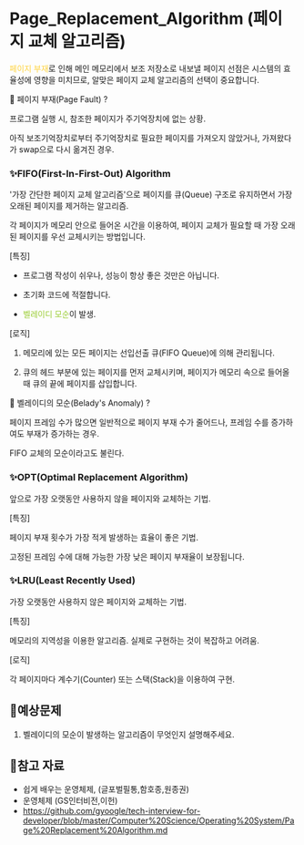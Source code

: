 # Page_Replacement_Algorithm (페이지 교체 알고리즘)

<span style="color:#ffd33d">페이지 부재</span>로 인해 메인 메모리에서 보조 저장소로 내보낼 페이지 선점은 시스템의 효율성에 영향을 미치므로, 알맞은 페이지 교체 알고리즘의 선택이 중요합니다.

📌 페이지 부재(Page Fault) ?

프로그램 실행 시, 참조한 페이지가 주기억장치에 없는 상황.

아직 보조기억장치로부터 주기억장치로 필요한 페이지를 가져오지 않았거나, 가져왔다가 swap으로 다시 옮겨진 경우.

### ✨FIFO(First-In-First-Out) Algorithm 
'가장 간단한 페이지 교체 알고리즘'으로 페이지를 큐(Queue) 구조로 유지하면서 가장 오래된 페이지를 제거하는 알고리즘.

각 페이지가 메모리 안으로 들어온 시간을 이용하여, 페이지 교체가 필요할 때 가장 오래된 페이지를 우선 교체시키는 방법입니다.

[특징]

* 프로그램 작성이 쉬우나, 성능이 항상 좋은 것만은 아닙니다.

* 초기화 코드에 적절합니다.

* <span style="color:yellowgreen">벨레이디 모순</span>이 발생.

[로직]

1. 메모리에 있는 모든 페이지는 선입선출 큐(FIFO Queue)에 의해 관리됩니다.

2. 큐의 헤드 부분에 있는 페이지를 먼저 교체시키며, 페이지가 메모리 속으로 들어올 때 큐의 끝에 페이지를 삽입합니다.

📌 벨레이디의 모순(Belady's Anomaly) ?

페이지 프레임 수가 많으면 일반적으로 페이지 부재 수가 줄어드나, 프레임 수를 증가하여도 부재가 증가하는 경우.

FIFO 교체의 모순이라고도 불린다.

### ✨OPT(Optimal Replacement Algorithm)
앞으로 가장 오랫동안 사용하지 않을 페이지와 교체하는 기법.

[특징]

페이지 부재 횟수가 가장 적게 발생하는 효율이 좋은 기법.

고정된 프레임 수에 대해 가능한 가장 낮은 페이지 부재율이 보장됩니다.


### ✨LRU(Least Recently Used)
가장 오랫동안 사용하지 않은 페이지와 교체하는 기법.

[특징]

메모리의 지역성을 이용한 알고리즘.
실제로 구현하는 것이 복잡하고 어려움.

[로직]

각 페이지마다 계수기(Counter) 또는 스택(Stack)을 이용하여 구현.

## 📃예상문제
<!-- 공부한 내용을 바탕으로 예상 질문을 최소 1개 이상 작성해주세요.-->
1. 벨레이디의 모순이 발생하는 알고리즘이 무엇인지 설명해주세요.

## 🔗참고 자료
<!-- 공부 과정에서 참고한 자료가 있다면, 첨부해주세요-->
<!-- * [자료주제](링크)  -->
- 쉽게 배우는 운영체제, (글포벌필통,함호종,원종권)
- 운영체제 (GS인터비전,이헌)
- https://github.com/gyoogle/tech-interview-for-developer/blob/master/Computer%20Science/Operating%20System/Page%20Replacement%20Algorithm.md
